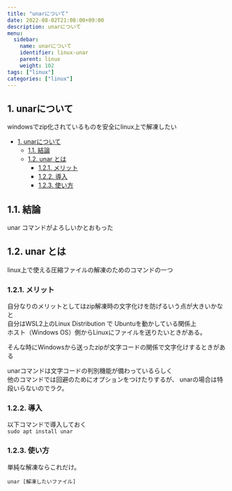 ```yaml
---
title: "unarについて"
date: 2022-08-02T21:08:00+09:00
description: unarについて
menu:
  sidebar:
    name: unarについて
    identifier: linux-unar
    parent: linux
    weight: 102
tags: ["linux"]
categories: ["linux"]
---
```


## 1. unarについて

windowsでzip化されているものを安全にlinux上で解凍したい  

- [1. unarについて](#1-unarについて)
  - [1.1. 結論](#11-結論)
  - [1.2. unar とは](#12-unar-とは)
    - [1.2.1. メリット](#121-メリット)
    - [1.2.2. 導入](#122-導入)
    - [1.2.3. 使い方](#123-使い方)

## 1.1. 結論  

unar コマンドがよろしいかとおもった  

## 1.2. unar とは  

linux上で使える圧縮ファイルの解凍のためのコマンドの一つ  

### 1.2.1. メリット

自分なりのメリットとしてはzip解凍時の文字化けを防げるいう点が大きいかなと  
自分はWSL2上のLinux Distribution で Ubuntuを動かしている関係上  
ホスト（Windows OS）側からLinuxにファイルを送りたいときがある。  
  
そんな時にWindowsから送ったzipが文字コードの関係で文字化けするときがある  

unarコマンドは文字コードの判別機能が備わっているらしく  
他のコマンドでは回避のためにオプションをつけたりするが、
unarの場合は特段いらないのでラク。  

### 1.2.2. 導入

以下コマンドで導入しておく  
`sudo apt install unar`

### 1.2.3. 使い方

単純な解凍ならこれだけ。  

`unar [解凍したいファイル]`